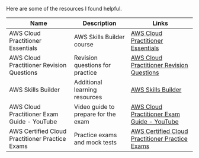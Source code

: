 Here are some of the resources I found helpful.


| Name                                        | Description                              | Links                                            |
|-------------------------------------------------------|------------------------------------------|-----------------------------------------------------|
| AWS Cloud Practitioner Essentials                     | AWS Skills Builder course                | [AWS Cloud Practitioner Essentials](https://explore.skillbuilder.aws/learn/course/external/view/elearning/134/aws-cloud-practitioner-essentials)   |
| AWS Cloud Practitioner Revision Questions             | Revision questions for practice          | [AWS Cloud Practitioner Revision Questions](https://www.awsboy.com/) |
| AWS Skills Builder                                    | Additional learning resources            | [AWS Skills Builder](https://example.com/aws_skills_builder) |
| AWS Cloud Practitioner Exam Guide - YouTube           | Video guide to prepare for the exam      | [AWS Cloud Practitioner Exam Guide - YouTube](https://www.youtube.com/watch?v=f-6qFnC56F0) |
| AWS Certified Cloud Practitioner Practice Exams       | Practice exams and mock tests            | [AWS Certified Cloud Practitioner Practice Exams](https://example.com/aws_certified_practice_exams) |
